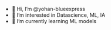 - 👋 Hi, I’m @yohan-blueexpress
- 👀 I’m interested in Datascience, ML, IA
- 🌱 I’m currently learning ML models


<!---
yohan-blueexpress/yohan-blueexpress is a ✨ special ✨ repository because its `README.md` (this file) appears on your GitHub profile.
You can click the Preview link to take a look at your changes.
--->
